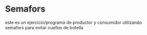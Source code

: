 # Semafors
este es un ejercicio/programa de productor y consumidor utilizando semafors para evitar cuellos de botella
